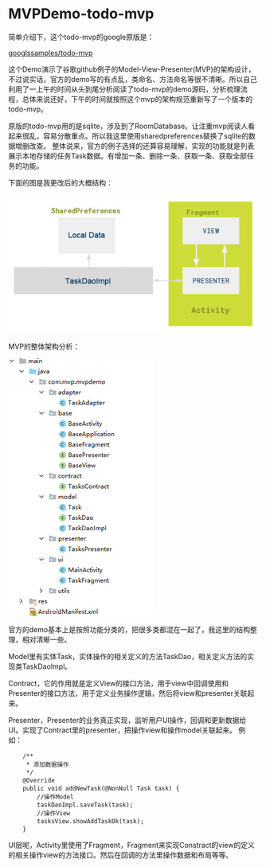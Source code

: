 # MVPDemo-todo-mvp

简单介绍下，这个todo-mvp的google原版是：

[googlssamples/todo-mvp](https://github.com/googlesamples/android-architecture/tree/todo-mvp/)

这个Demo演示了谷歌github例子的Model-View-Presenter(MVP)的架构设计，不过说实话，官方的demo写的有点乱，类命名、方法命名等很不清晰。所以自己利用了一上午的时间从头到尾分析阅读了todo-mvp的demo源码，分析梳理流程，总体来说还好，下午的时间就按照这个mvp的架构规范重新写了一个版本的todo-mvp。

原版的todo-mvp用的是sqlite，涉及到了RoomDatabase。让注重mvp阅读人看起来很乱，容易分散重点。所以我这里使用sharedpreferences替换了sqlite的数据增删改查。
整体说来，官方的例子选择的还算容易理解，实现的功能就是列表展示本地存储的任务Task数据。有增加一条、删除一条、获取一条、获取全部任务的功能。

下面的图是我更改后的大概结构：  

![](https://github.com/jaychou2012/MVPDemo-todo-mvp/blob/master/mvp.png 'mvp')

MVP的整体架构分析：  

![](https://github.com/jaychou2012/MVPDemo-todo-mvp/blob/master/20180402214545.png 'mvp')  

官方的demo基本上是按照功能分类的，把很多类都混在一起了，我这里的结构整理，相对清晰一些。  

Model里有实体Task，实体操作的相关定义的方法TaskDao，相关定义方法的实现类TaskDaoImpl。

Contract，它的作用就是定义View的接口方法，用于view中回调使用和Presenter的接口方法，用于定义业务操作逻辑，然后将view和presenter关联起来。

Presenter，Presenter的业务真正实现，监听用户UI操作，回调和更新数据给UI。实现了Contract里的presenter，把操作view和操作model关联起来。
例如：
```
    /**
     * 添加数据操作
     */
    @Override
    public void addNewTask(@NonNull Task task) {
        //操作Model
        taskDaoImpl.saveTask(task);
        //操作View
        tasksView.showAddTaskOk(task);
    }
```  
UI层呢，Activity里使用了Fragment，Fragment来实现Constract的view的定义的相关操作view的方法接口。然后在回调的方法里操作数据和布局等等。  





